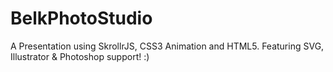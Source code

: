 # BelkPhotoStudio
A Presentation using SkrollrJS, CSS3 Animation and HTML5. Featuring SVG, Illustrator & Photoshop support! :)
